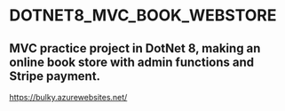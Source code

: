 # DOTNET8_MVC_BOOK_WEBSTORE
## MVC practice project in DotNet 8, making an online book store with admin functions and Stripe payment. 
https://bulky.azurewebsites.net/ 
